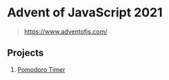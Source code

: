 # **Advent of JavaScript 2021**
> https://www.adventofjs.com/

## **Projects**
1. [Pomodoro Timer](./pomodoro-timer)